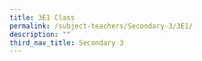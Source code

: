 ```yaml
---
title: 3E1 Class
permalink: /subject-teachers/Secondary-3/3E1/
description: ""
third_nav_title: Secondary 3
---
```

